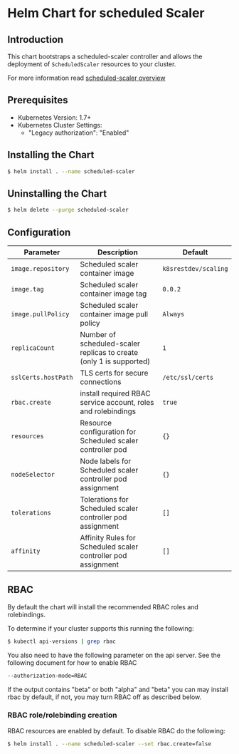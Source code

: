 # Helm Chart for scheduled Scaler

## Introduction

This chart bootstraps a scheduled-scaler controller and allows the deployment of `ScheduledScaler` resources to your cluster.

For more information read [scheduled-scaler overview](http://k8s.restdev.com/p/scheduled-scaler.html)

## Prerequisites

* Kubernetes Version: 1.7+
* Kubernetes Cluster Settings:
    * "Legacy authorization": "Enabled"

## Installing the Chart

```bash
$ helm install . --name scheduled-scaler
```

## Uninstalling the Chart

```bash
$ helm delete --purge scheduled-scaler
```

## Configuration

| Parameter                               | Description                                                         | Default                              |
|-----------------------------------------|---------------------------------------------------------------------|--------------------------------------|
| `image.repository`                      | Scheduled scaler container image                                    | `k8srestdev/scaling`                 |
| `image.tag`                             | Scheduled scaler container image tag                                | `0.0.2`                              |
| `image.pullPolicy`                      | Scheduled scaler container image pull policy                        | `Always`                             |
| `replicaCount`                          | Number of scheduled-scaler replicas to create (only 1 is supported) | `1`                                  |
| `sslCerts.hostPath`                     | TLS certs for secure connections                                    | `/etc/ssl/certs`                     |
| `rbac.create`                           | install required RBAC service account, roles and rolebindings       | `true`                               |
| `resources`                             | Resource configuration for Scheduled scaler controller pod          | `{}`                                 |
| `nodeSelector`                          | Node labels for Scheduled scaler controller pod assignment          | `{}`                                 |
| `tolerations`                           | Tolerations for Scheduled scaler controller pod assignment          | `[]`                                 |
| `affinity`                              | Affinity Rules for Scheduled scaler controller pod assignment       | `[]`                                 |

## RBAC

By default the chart will install the recommended RBAC roles and rolebindings.

To determine if your cluster supports this running the following:

```bash
$ kubectl api-versions | grep rbac
```

You also need to have the following parameter on the api server. See the following document for how to enable RBAC

```bash
--authorization-mode=RBAC
```

If the output contains "beta" or both "alpha" and "beta" you can may install rbac by default, if not, you may turn RBAC off as described below.

### RBAC role/rolebinding creation

RBAC resources are enabled by default. To disable RBAC do the following:

```bash
$ helm install . --name scheduled-scaler --set rbac.create=false
```

